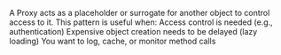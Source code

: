 A Proxy acts as a placeholder or surrogate for another object to control access to it. This pattern is useful when:
Access control is needed (e.g., authentication)
Expensive object creation needs to be delayed (lazy loading)
You want to log, cache, or monitor method calls